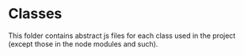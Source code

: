 <h1>Classes</h1>
<p>This folder contains abstract js files for each class used in the project (except those in the node modules and such).</p>